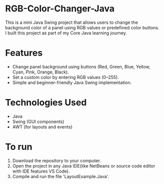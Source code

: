 # RGB-Color-Changer-Java
This is a mini Java Swing project that allows users to change the background color of a panel using RGB values or predefined color buttons.  
I built this project as part of my Core Java learning journey.

# Features 
- Change panel background using buttons (Red, Green, Blue, Yellow, Cyan, Pink, Orange, Black).
- Set a custom color by entering RGB values (0–255).
- Simple and beginner-friendly Java Swing implementation.

# Technologies Used
- Java  
- Swing (GUI components)  
- AWT (for layouts and events)  

# To run
1. Download the repository to your computer.
2. Open the project in any Java IDE(like NetBeans or source code editor with IDE features VS Code).
3. Compile and run the file 'LayoutExample.Java'.
